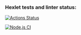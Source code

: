 ### Hexlet tests and linter status:
[![Actions Status](https://github.com/ArtemMalafeev/frontend-project-lvl2/workflows/hexlet-check/badge.svg)](https://github.com/ArtemMalafeev/frontend-project-lvl2/actions)

[![Node.js CI](https://github.com/ArtemMalafeev/frontend-project-lvl2/actions/workflows/node.js.yml/badge.svg?branch=main)](https://github.com/ArtemMalafeev/frontend-project-lvl2/actions/workflows/node.js.yml)